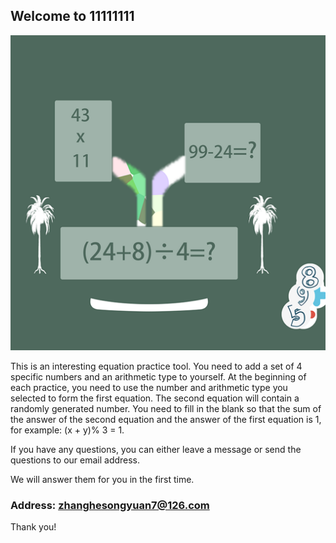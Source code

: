 ## Welcome to 11111111

![Image](icon-1024.png)


This is an interesting equation practice tool. You need to add a set of 4 specific numbers and an arithmetic type to yourself. At the beginning of each practice, you need to use the number and arithmetic type you selected to form the first equation. The second equation will contain a randomly generated number. You need to fill in the blank so that the sum of the answer of the second equation and the answer of the first equation is 1, for example: (x + y)% 3 = 1.


If you have any questions, you can either leave a message or send the questions to our email address.

We will answer them for you in the first time.

### Address: zhanghesongyuan7@126.com

Thank you!
